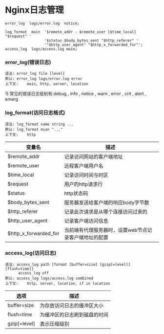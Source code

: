 # Nginx日志管理


```
error_log  logs/error.log  notice;

log_format  main  '$remote_addr - $remote_user [$time_local] "$request" '
                  '$status $body_bytes_sent "$http_referer" '
                  '"$http_user_agent" "$http_x_forwarded_for"';
access_log  logs/access.log main;
```

### error_log(错误日志)

```
语法: error_log file [level]
默认: error_log logs/error.log error
上下文:	main, http, server, location
```

1).常见的错误日志级别有:debug , info , notice , warn , error , crit , alert , emerg

### log_format(访问日志格式)

```
语法: log_format name string ...
默认: log_format mian "..."
上下文:	http
```

变量名|描述
--|--
$remote_addr|记录访问网站的客户端地址
$remote_user|远程客户端用户名
$time_local|记录访问时间与时区
$request|用户的http请求行
$status|http状态码
$body_bytes_sent|服务器发送给客户端的响应body字节数
$http_referer|记录此次请求是从哪个连接访问过来的
$http_user_agent|记录客户端访问信息
$http_x_forwarded_for|当前端有代理服务器时，设置web节点记录客户端地址的配置

### access_log(访问日志)

```
语法: access_log path [format [buffer=size] [gzip[=level]] [flush=time]]
      access_log off
默认: access_log logs/access.log combined
上下文:	http, server, location, if in location
```

选项|描述
--|--
buffer=size|为存放访问日志的缓冲区大小
flush=time|为缓冲区的日志刷到磁盘的时间
gzip[=level]|表示压缩级别